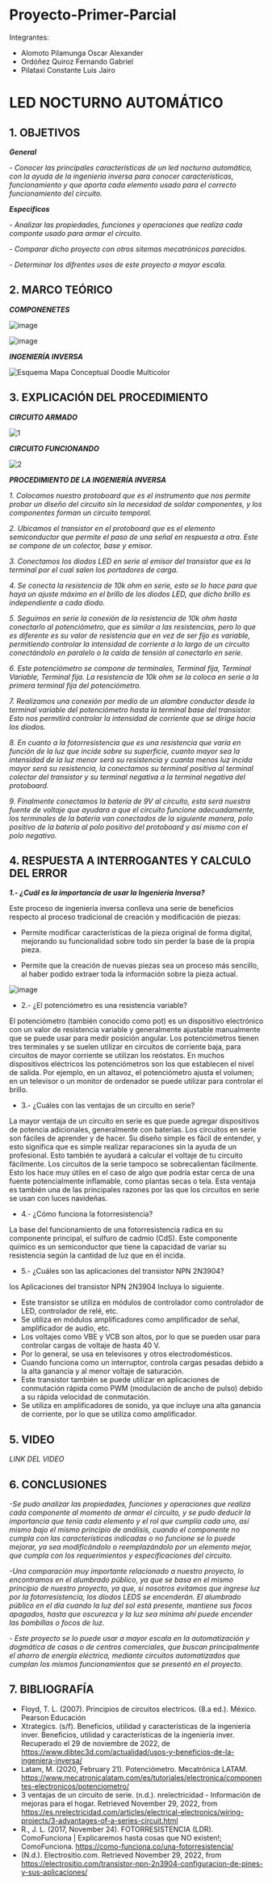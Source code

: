 # Proyecto-Primer-Parcial
Integrantes:
- Alomoto Pilamunga Oscar Alexander
- Ordóñez Quiroz Fernando Gabriel
- Pilataxi Constante Luis Jairo

# LED NOCTURNO AUTOMÁTICO

## 1. OBJETIVOS

***General***

*- Conocer las principales características de un led nocturno automático, con la ayuda de la ingenieria inversa para conocer caracteristicas, funcionamiento  y que aporta cada elemento usado para el correcto funcionamiento del circuito.*

***Especificos***

*- Analizar las propiedades, funciones y operaciones que realiza cada componte usado para armar el circuito.*

*- Comparar dicho proyecto con otros sitemas mecatrónicos parecidos.*

*- Determinar los difrentes usos de este proyecto a mayor escala.*

## 2. MARCO TEÓRICO

***COMPONENETES***

![image](https://user-images.githubusercontent.com/104925648/204429031-61807b92-9371-434d-a160-59de2d740bd8.png)

![image](https://user-images.githubusercontent.com/104925648/204429089-e5b9f609-6f53-4935-9f86-b957d73d1aae.png)

***INGENIERÍA INVERSA***

![Esquema Mapa Conceptual Doodle Multicolor](https://user-images.githubusercontent.com/116774906/204401919-aa56e4f7-b145-453e-b05d-bdcaa7369a73.png)

## 3. EXPLICACIÓN DEL PROCEDIMIENTO

***CIRCUITO ARMADO***

![1](https://user-images.githubusercontent.com/116774906/204432646-084ceb57-db4e-4525-9180-a1be6c119993.jpg)

***CIRCUITO FUNCIONANDO***

![2](https://user-images.githubusercontent.com/116774906/204432694-a51a9332-3bf8-4cf4-9300-369c2c491553.jpg)

***PROCEDIMIENTO DE LA INGENIERÍA INVERSA***

*1. Colocamos nuestro protoboard que es el instrumento que nos permite probar un diseño del circuito sin la necesidad de soldar componentes, y los componentes forman un circuito temporal.*

*2. Ubicamos el transistor en el protoboard que es el elemento semiconductor que permite el paso de una señal en respuesta a otra. Este se compone de un colector, base y emisor.*

*3. Conectamos los diodos LED en serie al emisor del transistor que es la terminal por el cual salen los portadores de carga.*

*4. Se conecta la resistencia de 10k ohm en serie, esto se lo hace para que haya un ajuste máximo en el brillo de los diodos LED, que dicho brillo es independiente a cada diodo.*

*5. Seguimos en serie la conexión de la resistencia de 10k ohm hasta conectarlo al potenciómetro, que es similar a las resistencias, pero lo que es diferente es su valor de resistencia que en vez de ser fijo es variable, permitiendo controlar la intensidad de corriente a lo largo de un circuito conectándolo en paralelo o la caída de tensión al conectarlo en serie.*

*6. Este potenciómetro se compone de terminales, Terminal fija, Terminal Variable, Terminal fija. La resistencia de 10k ohm se la coloca en serie a la primera terminal fija del potenciómetro.*

*7. Realizamos una conexión por medio de un alambre conductor desde la terminal variable del potenciómetro hasta la terminal base del transistor. Esto nos permitirá controlar la intensidad de corriente que se dirige hacia los diodos.*

*8. En cuanto a la fotorresistencia que es una resistencia que varía en función de la luz que incide sobre su superficie, cuanto mayor sea la intensidad de la luz menor será su resistencia y cuanta menos luz incida mayor será su resistencia, la conectamos su terminal positiva al terminal colector del transistor y su terminal negativa a la terminal negativa del protoboard.*

*9. Finalmente conectamos la batería de 9V al circuito, esta será nuestra fuente de voltaje que ayudara a que el circuito funcione adecuadamente, los terminales de la batería van conectados de la siguiente manera, polo positivo de la batería al polo positivo del protoboard y así mismo con el polo negativo.*

## 4. RESPUESTA A INTERROGANTES Y CALCULO DEL ERROR

***1.- ¿Cuál es la importancia de usar la Ingeniería Inversa?***

Este proceso de ingeniería inversa conlleva una serie de beneficios respecto al proceso tradicional de creación y modificación de piezas:
      
- Permite modificar características de la pieza original de forma digital, mejorando su funcionalidad sobre todo sin perder la base de la propia pieza.
        
- Permite que la creación de nuevas piezas sea un proceso más sencillo, al haber podido extraer toda la información sobre la pieza actual.
      
![image](https://user-images.githubusercontent.com/104925648/204437046-10e24a87-6b90-4a18-af04-e8c856996f5c.png)

- 2.- ¿El potenciómetro es una resistencia variable?

El potenciómetro (también conocido como pot) es un dispositivo electrónico con un valor de resistencia variable y generalmente ajustable manualmente que se puede usar para medir posición angular. Los potenciómetros tienen tres terminales y se suelen utilizar en circuitos de corriente baja, para circuitos de mayor corriente se utilizan los reóstatos. En muchos dispositivos eléctricos los potenciómetros son los que establecen el nivel de salida. Por ejemplo, en un altavoz, el potenciómetro ajusta el volumen; en un televisor o un monitor de ordenador se puede utilizar para controlar el brillo.

- 3.- ¿Cuáles con las ventajas de un circuito en serie?

La mayor ventaja de un circuito en serie es que puede agregar dispositivos de potencia adicionales, generalmente con baterías. 
Los circuitos en serie son fáciles de aprender y de hacer. Su diseño simple es fácil de entender, y esto significa que es simple realizar reparaciones sin la ayuda de un profesional. Esto también te ayudará a calcular el voltaje de tu circuito fácilmente.
Los circuitos de la serie tampoco se sobrecalientan fácilmente. Esto los hace muy útiles en el caso de algo que podría estar cerca de una fuente potencialmente inflamable, como plantas secas o tela. Esta ventaja es también una de las principales razones por las que los circuitos en serie se usan con luces navideñas. 

- 4.- ¿Cómo funciona la fotorresistencia?

La base del funcionamiento de una fotorresistencia radica en su componente principal, el sulfuro de cadmio (CdS). Este componente químico es un semiconductor que tiene la capacidad de variar su resistencia según la cantidad de luz que en él incida.

- 5.- ¿Cuáles son las aplicaciones del transistor NPN 2N3904?

los Aplicaciones del transistor NPN 2N3904 Incluya lo siguiente.

- Este transistor se utiliza en módulos de controlador como controlador de LED, controlador de relé, etc.
- Se utiliza en módulos amplificadores como amplificador de señal, amplificador de audio, etc.
- Los voltajes como VBE y VCB son altos, por lo que se pueden usar para controlar cargas de voltaje de hasta 40 V.
- Por lo general, se usa en televisores y otros electrodomésticos.
- Cuando funciona como un interruptor, controla cargas pesadas debido a la alta ganancia y al menor voltaje de saturación.
- Este transistor también se puede utilizar en aplicaciones de conmutación rápida como PWM (modulación de ancho de pulso) debido a su rápida velocidad de conmutación.
- Se utiliza en amplificadores de sonido, ya que incluye una alta ganancia de corriente, por lo que se utiliza como amplificador.

## 5. VIDEO

*LINK DEL VIDEO*

## 6. CONCLUSIONES

*-Se pudo analizar las propiedades, funciones y operaciones que realiza cada componente al momento de armar el circuito, y se pudo deducir la importancia que tenía cada elemento y el rol que cumplía cada uno, así mismo bajo el mismo principio de análisis, cuando el componente no cumpla con las características indicadas o no funcione se lo puede mejorar, ya sea modificándolo o reemplazándolo por un elemento mejor, que cumpla con los requerimientos y especificaciones del circuito.*

*-Una comparación muy importante relacionado a nuestro proyecto, lo encontramos en el alumbrado público, ya que se basa en el mismo principio de nuestro proyecto, ya que, si nosotros evitamos que ingrese luz por la fotorresistencia, los diodos LEDS se encenderán. El alumbrado público en el día cuando la luz del sol está presente, mantiene sus focos apagados, hasta que oscurezca y la luz sea mínima ahí puede encender las bombillas o focos de luz.* 

*- Este proyecto se lo puede usar a mayor escala en la automatización y dogmática de casas o de centros comerciales, que buscan principalmente el ahorro de energía eléctrica, mediante circuitos automatizados que cumplan los mismos funcionamientos que se presentó en el proyecto.*

## 7. BIBLIOGRAFÍA

- Floyd, T. L. (2007). Principios de circuitos electricos. (8.a ed.). México. Pearson Educación
- Xtrategics. (s/f). Beneficios, utilidad y características de la ingeniería inver. Beneficios, utilidad y características de la ingeniería inver. Recuperado el 29 de noviembre de 2022, de https://www.dibtec3d.com/actualidad/usos-y-beneficios-de-la-ingeniera-inversa/
- Latam, M. (2020, February 21). Potenciómetro. Mecatrónica LATAM. https://www.mecatronicalatam.com/es/tutoriales/electronica/componentes-electronicos/potenciometro/
- 3 ventajas de un circuito de serie. (n.d.). nrelectricidad - Información de mejoras para el hogar. Retrieved November 29, 2022, from https://es.nrelectricidad.com/articles/electrical-electronics/wiring-projects/3-advantages-of-a-series-circuit.html
- R., J. L. (2017, November 24). FOTORRESISTENCIA (LDR). ComoFunciona | Explicaremos hasta cosas que NO existen!; ComoFunciona. https://como-funciona.co/una-fotorresistencia/
- (N.d.). Electrositio.com. Retrieved November 29, 2022, from https://electrositio.com/transistor-npn-2n3904-configuracion-de-pines-y-sus-aplicaciones/








